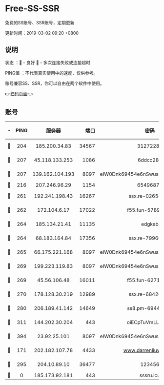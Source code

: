 # Free-SS-SSR

免费的SS账号、SSR账号，定期更新

更新时间：2019-03-02 09:20 +0800

## 说明

状态     ：🙂 - 良好 🙁 - 多次连接失败或连接超时

PING值   ：不代表真实使用中的速度，仅供参考。

账号兼容SS、SSR，你可以自由在两个软件中使用。

👉[扫码页面](https://liesauer.github.io/free-ss-ssr.github.io/)👈

## 账号

|-|PING|服务器|端口|密码|加密方式|区域|
|:----:|:----:|:-----:|-----:|:----:|:----:|:----:|
|🙂|204|185.200.34.83|34567|31272288|aes-256-cfb|US|
|🙂|207|45.118.133.253|1086|6ddcc286|aes-256-cfb|SG|
|🙂|207|139.162.104.193|8097|eIW0Dnk69454e6nSwuspv9DmS201tQ0D|aes-256-cfb|JP|
|🙂|216|207.246.96.29|1154|65496879|chacha20|US|
|🙂|261|192.241.198.43|16267|ssx.re-02654546|aes-256-cfb|US|
|🙂|262|172.104.6.17|17022|f55.fun-57899687|aes-256-cfb|US|
|🙂|264|185.134.21.41|11135|edgkeb|aes-256-cfb|GB|
|🙂|264|68.183.164.84|17356|ssx.re-79966260|aes-256-cfb|US|
|🙂|265|66.175.221.168|8097|eIW0Dnk69454e6nSwuspv9DmS201tQ0D|aes-256-cfb|US|
|🙂|269|199.223.119.83|8097|eIW0Dnk69454e6nSwuspv9DmS201tQ0D|aes-256-cfb|US|
|🙂|269|45.56.106.48|16011|f55.fun-62712462|aes-256-cfb|US|
|🙂|270|178.128.30.219|12989|ssx.re-68426901|aes-256-cfb|SG|
|🙂|280|206.189.41.142|14649|ss8.pm-69449301|aes-256-cfb|SG|
|🙂|311|144.202.30.204|443|oiECpTuVmLLxk4Ts|aes-256-cfb|US|
|🙂|394|23.92.25.101|8097|eIW0Dnk69454e6nSwuspv9DmS201tQ0D|aes-256-cfb|US|
|🙂|171|202.182.107.78|4433|www.darrenliuwei.com|aes-256-cfb|JP|
|🙂|295|204.10.89.10|36477|123456|aes-256-cfb|US|
|🙁|0|185.173.92.181|443|sssru.icu|rc4-md5|RU|
